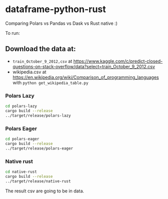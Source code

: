 # dataframe-python-rust

Comparing Polars vs Pandas vs Dask vs Rust native :)



To run:

## Download the data at:

- `train_October_9_2012,csv` at https://www.kaggle.com/c/predict-closed-questions-on-stack-overflow/data?select=train_October_9_2012.csv
- wikipedia.csv at https://en.wikipedia.org/wiki/Comparison_of_programming_languages with `python get_wikipedia_table.py`

### Polars Lazy

```bash
cd polars-lazy
cargo build --release
../target/release/polars-lazy
```

### Polars Eager

```bash
cd polars-eager
cargo build --release
../target/release/polars-eager
```

### Native rust

```bash
cd native-rust
cargo build --release
../target/release/native-rust
```

The result csv are going to be in data.
